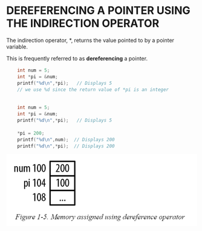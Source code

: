 # DEREFERENCING A POINTER USING THE INDIRECTION OPERATOR

The indirection operator, *, returns the value pointed to by a pointer variable.

This is frequently referred to as **dereferencing** a pointer.

```c
    int num = 5;
    int *pi = &num;
    printf("%d\n",*pi);   // Displays 5
    // we use %d since the return value of *pi is an integer
```

```c

    int num = 5;
    int *pi = &num;
    printf("%d\n",*pi);   // Displays 5

    *pi = 200;
    printf("%d\n",num);  // Displays 200
    printf("%d\n",*pi);  // Displays 200
```

![](img/assignUsingDereference.png)

